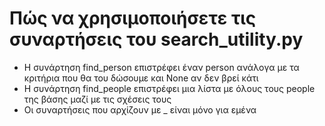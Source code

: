 # Πώς να χρησιμοποιήσετε τις συναρτήσεις του search_utility.py
* Η συνάρτηση find_person επιστρέφει έναν person ανάλογα με τα κριτήρια που θα του δώσουμε και None αν δεν βρεί κάτι
* Η συνάρτηση find_people επιστρέφει μια λίστα με όλους τους people της βάσης μαζί με τις σχέσεις τους
* Οι συναρτήσεις που αρχίζουν με _ είναι μόνο για εμένα